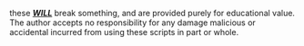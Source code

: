 these <ins>***WILL***</ins> break something, and are provided purely for educational value.
The author accepts no responsibility for any damage malicious or accidental incurred from using these scripts in part or whole.
